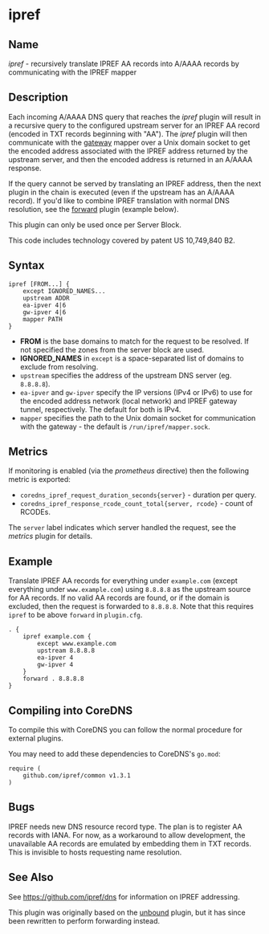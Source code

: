 # ipref

## Name

*ipref* - recursively translate IPREF AA records into A/AAAA records by communicating with the IPREF
mapper

## Description

Each incoming A/AAAA DNS query that reaches the *ipref* plugin will result in a recursive query to
the configured upstream server for an IPREF AA record (encoded in TXT records beginning with "AA").
The *ipref* plugin will then communicate with the [gateway](https://github.com/ipref/gw) mapper over
a Unix domain socket to get the encoded address associated with the IPREF address returned by the
upstream server, and then the encoded address is returned in an A/AAAA response.

If the query cannot be served by translating an IPREF address, then the next plugin in the chain is
executed (even if the upstream has an A/AAAA record). If you'd like to combine IPREF translation
with normal DNS resolution, see the [forward](https://coredns.io/plugins/forward/) plugin (example
below).

This plugin can only be used once per Server Block.

This code includes technology covered by patent US 10,749,840 B2.

## Syntax

~~~
ipref [FROM...] {
    except IGNORED_NAMES...
    upstream ADDR
    ea-ipver 4|6
    gw-ipver 4|6
    mapper PATH
}
~~~

* **FROM** is the base domains to match for the request to be resolved. If not specified the zones
  from the server block are used.
* **IGNORED_NAMES** in `except` is a space-separated list of domains to exclude from resolving.
* `upstream` specifies the address of the upstream DNS server (eg. `8.8.8.8`).
* `ea-ipver` and `gw-ipver` specify the IP versions (IPv4 or IPv6) to use for the encoded address
  network (local network) and IPREF gateway tunnel, respectively. The default for both is IPv4.
* `mapper` specifies the path to the Unix domain socket for communication with the gateway - the
  default is `/run/ipref/mapper.sock`.

## Metrics

If monitoring is enabled (via the *prometheus* directive) then the following metric is exported:

* `coredns_ipref_request_duration_seconds{server}` - duration per query.
* `coredns_ipref_response_rcode_count_total{server, rcode}` - count of RCODEs.

The `server` label indicates which server handled the request, see the *metrics* plugin for details.

## Example

Translate IPREF AA records for everything under `example.com` (except everything under
`www.example.com`) using `8.8.8.8` as the upstream source for AA records. If no valid AA records are
found, or if the domain is excluded, then the request is forwarded to `8.8.8.8`. Note that this
requires `ipref` to be above `forward` in `plugin.cfg`.

~~~ corefile
. {
    ipref example.com {
        except www.example.com
        upstream 8.8.8.8
        ea-ipver 4
        gw-ipver 4
    }
    forward . 8.8.8.8
}
~~~

## Compiling into CoreDNS

To compile this with CoreDNS you can follow the normal procedure for external plugins.

You may need to add these dependencies to CoreDNS's `go.mod`:

~~~
require (
	github.com/ipref/common v1.3.1
)
~~~

## Bugs

IPREF needs new DNS resource record type. The plan is to register AA records with IANA.
For now, as a workaround to allow development, the unavailable AA records are emulated
by embedding them in TXT records. This is invisible to hosts requesting name resolution.

## See Also

See <https://github.com/ipref/dns> for information on IPREF addressing.

This plugin was originally based on the [unbound](https://github.com/coredns/unbound) plugin, but it
has since been rewritten to perform forwarding instead.
